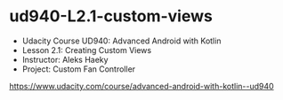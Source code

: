 # ud940-L2.1-custom-views

* Udacity Course UD940: Advanced Android with Kotlin
* Lesson 2.1: Creating Custom Views
* Instructor: Aleks Haeky
* Project: Custom Fan Controller

https://www.udacity.com/course/advanced-android-with-kotlin--ud940
